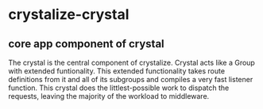 # crystalize-crystal
## core app component of crystal

The crystal is the central component of crystalize. Crystal acts like a Group
with extended funtionality. This extended functionality takes route definitions
from it and all of its subgroups and compiles a very fast listener function.
This crystal does the littlest-possible work to dispatch the requests, leaving
the majority of the workload to middleware.

